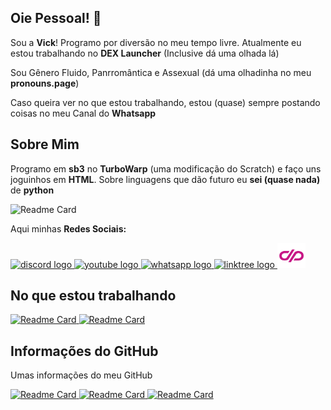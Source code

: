 ## Oie Pessoal! 💖

Sou a **Vick**! Programo por diversão no meu tempo livre. Atualmente eu estou trabalhando no **DEX Launcher** (Inclusive dá uma olhada lá) 

Sou Gênero Fluido, Panrromântica e Assexual (dá uma olhadinha no meu **pronouns.page**) 

Caso queira ver no que estou trabalhando, estou (quase) sempre postando coisas no meu Canal do **Whatsapp**

## Sobre Mim

Programo em **sb3** no **TurboWarp** (uma modificação do Scratch) e faço uns joguinhos em **HTML**. Sobre linguagens que dão futuro eu **sei (quase nada)** de **python**

![Readme Card](https://skillicons.dev/icons?i=html,github&perline=8)

Aqui minhas **Redes Sociais:**

<div align="left">
  <a href="https://discord.gg/m2dHF8TkRg" target="_blank">
    <img src="https://raw.githubusercontent.com/maurodesouza/profile-readme-generator/master/src/assets/icons/social/discord/default.svg" width="45" height="40" alt="discord logo"  />
  </a>
  <a href="https://www.youtube.com/@VickTheCool1" target="_blank">
    <img src="https://raw.githubusercontent.com/maurodesouza/profile-readme-generator/master/src/assets/icons/social/youtube/default.svg" width="45" height="40" alt="youtube logo"  />
  </a>
  <a href="https://whatsapp.com/channel/0029Vb67214D8SDttnE4bP13" target="_blank">
    <img src="https://raw.githubusercontent.com/maurodesouza/profile-readme-generator/master/src/assets/icons/social/whatsapp/default.svg" width="45" height="40" alt="whatsapp logo"  />
  </a>
  <a href="https://linktr.ee/VickTheCool" target="_blank">
    <img src="https://raw.githubusercontent.com/maurodesouza/profile-readme-generator/master/src/assets/icons/social/linktree/default.svg" width="45" height="40" alt="linktree logo"  />
  </a>
  <a href="https://pt.pronouns.page/@VickTheCool">
    <img src="https://raw.githubusercontent.com/VickHub123/VickHub123/main/readme/pronounspagelogo.svg" width="45" height="40" alt="pronouns page logo"  />
  </a>
</div>


## No que estou trabalhando

<a href="https://github.com/VickHub123/dex_launcher">
  <img align="top" src="https://github-readme-stats.vercel.app/api/pin/?username=VickHub123&repo=dex_launcher&theme=dark" alt="Readme Card">
</a>

<a href="https://github.com/VickHub123/ajuurso-game2">
  <img align="top" src="https://github-readme-stats.vercel.app/api/pin/?username=VickHub123&repo=ajuurso-game2&theme=dark" alt="Readme Card">
</a>


## Informações do GitHub
Umas informações do meu GitHub

<a href="https://github.com/VickHub123">
  <img align="top" src="https://github-readme-streak-stats.herokuapp.com/?user=VickHub123&&theme=dark" alt="Readme Card">
</a>

<a href="https://github.com/VickHub123">
  <img align="top" src="https://github-readme-stats.vercel.app/api/top-langs/?username=VickHub123&layout=compact&theme=dark" alt="Readme Card">
</a>

<a href="https://github.com/VickHub123">
  <img align="top" src="https://github-readme-stats.vercel.app/api?username=VickHub123&show_icons=true&theme=dark" width="505" height="200" alt="Readme Card">
</a>

